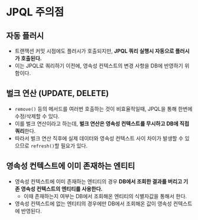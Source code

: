 # JPQL 주의점

## 자동 플러시

- 트랜잭션 커밋 시점에도 플러시가 호출되지만, **JPQL 쿼리 실행시 자동으로 플러시가 호출된다.**
- 이는 JPQL로 쿼리하기 이전에, 영속성 컨텍스트의 변경 사항을 DB에 반영하기 위함이다.

## 벌크 연산 (UPDATE, DELETE)

- `remove()` 등의 메서드를 여러번 호출하는 것이 비효율적일때, JPQL을 통해 한번에 수정/삭제할 수 있다.
- 이를 벌크 연산이라고 하는데, **벌크 연산은 영속성 컨텍스트를 무시하고 DB에 직접 쿼리**한다.
- 따라서 벌크 연산 직후에 실제 데이터와 영속성 컨텍스트 사이 차이가 발생할 수 있으므로 `refresh()`할 필요가 있다.

## 영속성 컨텍스트에 이미 존재하는 엔티티

- 영속성 컨텍스트에 이미 존재하는 엔티티의 경우 **DB에서 조회한 결과를 버리고 기존 영속성 컨텍스트의 엔티티를 사용한다.**
  - 이때 존재하는지 여부는 DB에서 조회해온 엔티티의 식별자값을 통해서 한다.
- 영속성 컨텍스트에 없는 엔티티의 경우에만 DB에서 조회해온 값이 영속성 컨텍스트에 반영된다.
